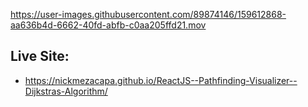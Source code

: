 https://user-images.githubusercontent.com/89874146/159612868-aa636b4d-6662-40fd-abfb-c0aa205ffd21.mov

## Live Site:
- https://nickmezacapa.github.io/ReactJS--Pathfinding-Visualizer--Dijkstras-Algorithm/
